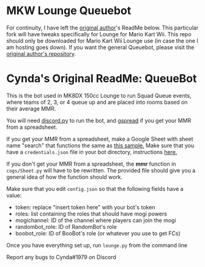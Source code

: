 # MKW Lounge Queuebot
For continuity, I have left the [original author](https://github.com/cyndaquilx)'s ReadMe below. This particular fork will have tweaks specifically for Lounge for Mario Kart Wii. This repo should only be downloaded for Mario Kart Wii Lounge use (in case the one I am hosting goes down). If you want the general Queuebot, please visit the [original author's repository](https://github.com/cyndaquilx/QueueBot).

# Cynda's Original ReadMe: QueueBot

This is the bot used in MK8DX 150cc Lounge to run Squad Queue events, where teams of 2, 3, or 4 queue up and are placed into rooms based on their average MMR.

You will need [discord.py](https://discordpy.readthedocs.io/en/latest/intro.html#installing) to run the bot, and [gspread](https://gspread.readthedocs.io/en/latest/) if you get your MMR from a spreadsheet.

If you get your MMR from a spreadsheet, make a Google Sheet with sheet name "search" that functions the same as [this sample.](https://docs.google.com/spreadsheets/d/1ts17B2k8Hv5wnHB-4kCE3PNFL1EXEJ01lx-s8zPpECE/edit?usp=sharing) Make sure that you have a `credentials.json` file in your bot directory, instructions [here.](https://gspread.readthedocs.io/en/latest/oauth2.html)

If you don't get your MMR from a spreadsheet, the **mmr** function in `cogs/Sheet.py` will have to be rewritten. The provided file should give you a general idea of how the function should work.

Make sure that you edit `config.json` so that the following fields have a value:
- token: replace "insert token here" with your bot's token
- roles: list containing the roles that should have mogi powers
- mogichannel: ID of the channel where players can join the mogi
- randombot_role: ID of RandomBot's role
- boobot_role: ID of BooBot's role (or whatever you use to get FCs)

Once you have everything set up, run `lounge.py` from the command line

Report any bugs to Cynda#1979 on Discord
